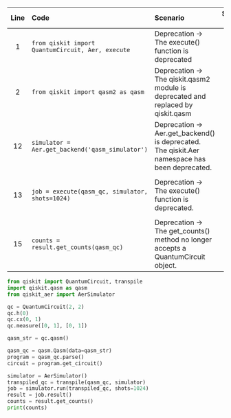 | Line | Code | Scenario | Scenario Id | Reference | Artifact | Refactoring |
| :--: | :--- | :------- | :---------: | :-------: | :------- | :---------- |
| 1 | `from qiskit import QuantumCircuit, Aer, execute` | Deprecation -> The execute() function is deprecated | 203 | cc6d2843-80cd-4947-9bb4-a8bf5bc7b9f6 | execute | `from qiskit import QuantumCircuit, transpile` |
| 2 | `from qiskit import qasm2 as qasm` | Deprecation -> The qiskit.qasm2 module is deprecated and replaced by qiskit.qasm | * | internal | qiskit.qasm2 | `import qiskit.qasm as qasm` |
| 12 | `simulator = Aer.get_backend('qasm_simulator')` | Deprecation -> Aer.get_backend() is deprecated. The qiskit.Aer namespace has been deprecated. | * | internal | Aer.get_backend | `from qiskit_aer import AerSimulator`<br>`simulator = AerSimulator()` |
| 13 | `job = execute(qasm_qc, simulator, shots=1024)` | Deprecation -> The execute() function is deprecated. | 203 | cc6d2843-80cd-4947-9bb4-a8bf5bc7b9f6 | execute | `transpiled_qc = transpile(qasm_qc, simulator)`<br>`job = simulator.run(transpiled_qc, shots=1024)` |
| 15 | `counts = result.get_counts(qasm_qc)` | Deprecation -> The get_counts() method no longer accepts a QuantumCircuit object. | * | internal | result.get_counts | `counts = result.get_counts()` |


```python
from qiskit import QuantumCircuit, transpile
import qiskit.qasm as qasm
from qiskit_aer import AerSimulator

qc = QuantumCircuit(2, 2)
qc.h(0)
qc.cx(0, 1)
qc.measure([0, 1], [0, 1])

qasm_str = qc.qasm()

qasm_qc = qasm.Qasm(data=qasm_str)
program = qasm_qc.parse()
circuit = program.get_circuit()

simulator = AerSimulator()
transpiled_qc = transpile(qasm_qc, simulator)
job = simulator.run(transpiled_qc, shots=1024)
result = job.result()
counts = result.get_counts()
print(counts)
```